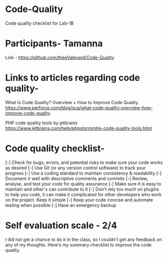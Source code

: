 # Code-Quality

Code quality checklist for Lab-1B

# Participants- Tamanna

Link - https://github.com/theeValeyard/Code-Quality

# Links to articles regarding code quality-

What Is Code Quality? Overview + How to Improve Code Quality
https://www.perforce.com/blog/sca/what-code-quality-overview-how-improve-code-quality

PHP code quality tools by jetbrains
https://www.jetbrains.com/help/phpstorm/php-code-quality-tools.html

# Code quality checklist-

[-] Check for bugs, errors, and potential risks to make sure your code works as desired
[-] Use Git (or any version control software) to track your progress
[-] Use a coding standard to maintain consistency & readability
[-] Document it well with descriptive comments and commits
[-] Review, analyse, and test your code for quality assurance
[-] Make sure it is easy to maintain and other's can contribute to it
[-] Don't rely too much on plugins to help you code, it can make it complicated for other developers who work on the project. Keep it simple
[-] Keep your code concise and automate testing when possible
[-] Have an emergency backup

# Self evaluation scale - 2/4

I did not get a chance to do it in the class, so I couldn't get any feedback on any of my thoughts. Here's my summary checklist to improve the code quality.
